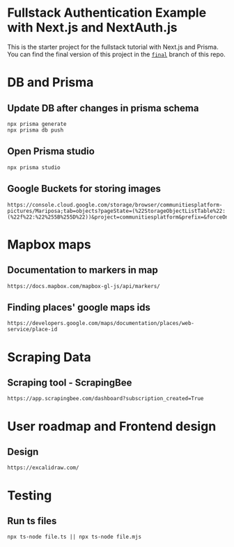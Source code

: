 # Fullstack Authentication Example with Next.js and NextAuth.js

This is the starter project for the fullstack tutorial with Next.js and Prisma. You can find the final version of this project in the [`final`](https://github.com/prisma/blogr-nextjs-prisma/tree/final) branch of this repo.

# DB and Prisma

## Update DB after changes in prisma schema

```
npx prisma generate
npx prisma db push
```

## Open Prisma studio

```
npx prisma studio
```

## Google Buckets for storing images

```
https://console.cloud.google.com/storage/browser/communitiesplatform-pictures/Mariposa;tab=objects?pageState=(%22StorageObjectListTable%22:(%22f%22:%22%255B%255D%22))&project=communitiesplatform&prefix=&forceOnObjectsSortingFiltering=false
```

# Mapbox maps

## Documentation to markers in map

```
https://docs.mapbox.com/mapbox-gl-js/api/markers/
```

## Finding places' google maps ids

```
https://developers.google.com/maps/documentation/places/web-service/place-id
```

# Scraping Data

## Scraping tool - ScrapingBee

```
https://app.scrapingbee.com/dashboard?subscription_created=True
```

# User roadmap and Frontend design

## Design

```
https://excalidraw.com/
```

# Testing

## Run ts files

```
npx ts-node file.ts || npx ts-node file.mjs
```
